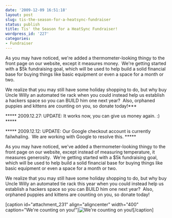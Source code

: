 ```yaml
---
date: '2009-12-09 16:51:18'
layout: post
slug: tis-the-season-for-a-heatsync-fundraiser
status: publish
title: Tis' the Season for a HeatSync Fundraiser!
wordpress_id: '227'
categories:
- Fundraiser
---
```


As you may have noticed, we're added a thermometer-looking thingy to the front page on our website, except it measures money.  We're getting started with a $5k fundraising goal, which will be used to help build a solid financial base for buying things like basic equipment or even a space for a month or two.




We realize that you may still have some holiday shopping to do, but why buy Uncle Willy an automated tie rack when you could instead help us establish a hackers space so you can BUILD him one next year?  Also, orphaned puppies and kittens are counting on you, so donate today!***


***** 2009.12.27: UPDATE: It works now, you can give us money again. :) *****

***** 2009.12.12: UPDATE: Our Google checkout account is currently failwhaling.  We are working with Google to resolve this. *****

As you may have noticed, we've added a thermometer-looking thingy to the front page on our website, except instead of measuring temperature, it measures generosity.  We're getting started with a $5k fundraising goal, which will be used to help build a solid financial base for buying things like basic equipment or even a space for a month or two.

We realize that you may still have some holiday shopping to do, but why buy Uncle Willy an automated tie rack this year when you could instead help us establish a hackers space so you can BUILD him one next year?  Also, orphaned puppies and kittens are counting on you, so donate today!





[caption id="attachment_231" align="aligncenter" width="400" caption="We're counting on you!"]![We're counting on you!](http://www.heatsynclabs.org/wp-content/uploads/2009/12/puppies_kitties.jpeg)[/caption] 
